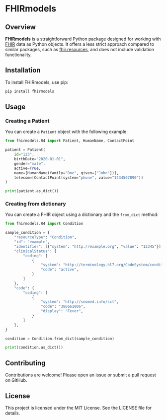 # FHIRmodels

## Overview

**FHIRmodels** is a straightforward Python package designed for working with [FHIR](https://hl7.org/fhir/) data as Python objects. It offers a less strict approach compared to similar packages, such as [fhir.resources](https://github.com/nazrulworld/fhir.resources), and does not include validation functionality.

## Installation

To install FHIRmodels, use pip:

```bash
pip install fhirmodels
```

## Usage

### Creating a Patient

You can create a `Patient` object with the following example:

```python
from fhirmodels.R4 import Patient, HumanName, ContactPoint

patient = Patient(
    id="123",
    birthDate="2020-01-01",
    gender="male",
    active=True,
    name=[HumanName(family="Doe", given=["John"])],
    telecom=[ContactPoint(system="phone", value="1234567890")]
)

print(patient.as_dict())
```

### Creating from dictionary

You can create a FHIR object using a dictionary and the `from_dict` method:

```python
from fhirmodels.R4 import Condition

sample_condition = {
    "resourceType": "Condition",
    "id": "example",
    "identifier": [{"system": "http://example.org", "value": "12345"}],
    "clinicalStatus": {
        "coding": [
            {
                "system": "http://terminology.hl7.org/CodeSystem/condition-clinical",
                "code": "active",
            }
        ]
    },
    "code": {
        "coding": [
            {
                "system": "http://snomed.info/sct",
                "code": "386661006",
                "display": "Fever",
            }
        ]
    },
}

condition = Condition.from_dict(sample_condition)

print(condition.as_dict())
```

## Contributing

Contributions are welcome! Please open an issue or submit a pull request on GitHub.

## License

This project is licensed under the MIT License. See the LICENSE file for details.
